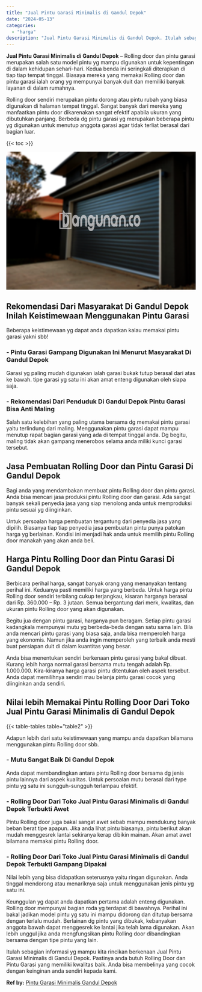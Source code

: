 ```yaml
---
title: "Jual Pintu Garasi Minimalis di Gandul Depok"
date: "2024-05-13"
categories: 
  - "harga"
description: "Jual Pintu Garasi Minimalis di Gandul Depok. Itulah sebagian informasi yg mampu kita rincikan berkenaan Jual Pintu Garasi Minimalis di Gandul Depok. Pastinya..."
---
```


**Jual Pintu Garasi Minimalis di Gandul Depok** – Rolling door dan pintu garasi merupakan salah satu model pintu yg mampu digunakan untuk kepentingan di dalam kehidupan sehari-hari. Kedua benda ini seringkali diterapkan di tiap tiap tempat tinggal. Biasaya mereka yang memakai Rolling door dan pintu garasi ialah orang yg mempunyai banyak duit dan memiliki banyak layanan di dalam rumahnya.

Rolling door sendiri merupakan pintu dorong atau pintu rubah yang biasa digunakan di halaman tempat tinggal. Sangat banyak dari mereka yang manfaatkan pintu door dikarenakan sangat efektif apabila ukuran yang dibutuhkan panjang. Berbeda dg pintu garasi yg merupakan beberapa pintu yg digunakan untuk menutup anggota garasi agar tidak terliat berasal dari bagian luar.

{{< toc >}}

![Jual Pintu Garasi Minimalis di Gandul Depok](/images/pintu-garasi-45.png)

## Rekomendasi Dari Masyarakat Di Gandul Depok Inilah Keistimewaan Menggunakan Pintu Garasi

Beberapa keistimewaan yg dapat anda dapatkan kalau memakai pintu garasi yakni sbb!

### \- Pintu Garasi Gampang Digunakan Ini Menurut Masyarakat Di Gandul Depok

Garasi yg paling mudah digunakan ialah garasi bukak tutup berasal dari atas ke bawah. tipe garasi yg satu ini akan amat enteng digunakan oleh siapa saja.

### \- Rekomendasi Dari Penduduk Di Gandul Depok Pintu Garasi Bisa Anti Maling

Salah satu kelebihan yang paling utama bersama dg memakai pintu garasi yaitu terlindung dari maling. Menggunakan pintu garasi dapat mampu menutup rapat bagian garasi yang ada di tempat tinggal anda. Dg begitu, maling tidak akan gampang menerobos selama anda miliki kunci garasi tersebut.

## Jasa Pembuatan Rolling Door dan Pintu Garasi Di Gandul Depok

Bagi anda yang mendambakan membuat pintu Rolling door dan pintu garasi. Anda bisa mencari jasa produksi pintu Rolling door dan garasi. Ada sangat banyak sekali penyedia jasa yang siap menolong anda untuk memproduksi pintu sesuai yg diinginkan.

Untuk persoalan harga pembuatan tergantung dari penyedia jasa yang dipilih. Biasanya tiap tiap penyedia jasa pembuatan pintu punya patokan harga yg berlainan. Kondisi ini menjadi hak anda untuk memilih pintu Rolling door manakah yang akan anda beli.

## Harga Pintu Rolling Door dan Pintu Garasi Di Gandul Depok

Berbicara perihal harga, sangat banyak orang yang menanyakan tentang perihal ini. Keduanya pasti memiliki harga yang berbeda. Untuk harga pintu Rolling door sendiri terbilang cukup terjangkau, kisaran harganya berasal dari Rp. 360.000 – Rp. 3 jutaan. Semua bergantung dari merk, kwalitas, dan ukuran pintu Rolling door yang akan digunakan.

Begitu jua dengan pintu garasi, harganya pun beragam. Setiap pintu garasi kadangkala mempunyai mutu yg berbeda-beda dengan satu sama lain. Bila anda mencari pintu garasi yang biasa saja, anda bisa memperoleh harga yang ekonomis. Namun jika anda ingin memperoleh yang terbaik anda mesti buat persiapan duit di dalam kuantitas yang besar.

Anda bisa menentukan sendiri berkenaan pintu garasi yang bakal dibuat. Kurang lebih harga normal garasi bersama mutu tengah adalah Rp. 1.000.000. Kira-kiranya harga garasi pintu ditentukan oleh aspek tersebut. Anda dapat memilihnya sendiri mau belanja pintu garasi cocok yang diinginkan anda sendiri.

## Nilai lebih Memakai Pintu Rolling Door Dari Toko Jual Pintu Garasi Minimalis di Gandul Depok

{{< table-tables table="table2" >}}

Adapun lebih dari satu keistimewaan yang mampu anda dapatkan bilamana menggunakan pintu Rolling door sbb.

### \- Mutu Sangat Baik Di Gandul Depok

Anda dapat membandingkan antara pintu Rolling door bersama dg jenis pintu lainnya dari aspek kualitas. Untuk persoalan mutu berasal dari type pintu yg satu ini sungguh-sungguh terlampau efektif.

### \- Rolling Door Dari Toko Jual Pintu Garasi Minimalis di Gandul Depok Terbukti Awet

Pintu Rolling door juga bakal sangat awet sebab mampu mendukung banyak beban berat tipe apapun. Jika anda lihat pintu biasanya, pintu berikut akan mudah menggesrek lantai sekiranya kerap dibikin mainan. Akan amat awet bilamana memakai pintu Rolling door.

### \- Rolling Door Dari Toko Jual Pintu Garasi Minimalis di Gandul Depok Terbukti Gampang Dipakai

Nilai lebih yang bisa didapatkan seterusnya yaitu ringan digunakan. Anda tinggal mendorong atau menariknya saja untuk menggunakan jenis pintu yg satu ini.

Keunggulan yg dapat anda dapatkan pertama adalah enteng digunakan. Rolling door mempunyai bagian roda yg terdapat di bawahnya. Perihal ini bakal jadikan model pintu yg satu ini mampu didorong dan ditutup bersama dengan terlalu mudah. Berlainan dg pintu yang dibukak, kebanyakan anggota bawah dapat menggesrek ke lantai jika telah lama digunakan. Akan lebih unggul jika anda mengfungsikan pintu Rolling door dibandingkan bersama dengan tipe pintu yang lain.

Itulah sebagian informasi yg mampu kita rincikan berkenaan Jual Pintu Garasi Minimalis di Gandul Depok. Pastinya anda butuh Rolling Door dan Pintu Garasi yang memiliki kwalitas baik. Anda bisa membelinya yang cocok dengan keinginan anda sendiri kepada kami.

**Ref by:** [Pintu Garasi Minimalis Gandul Depok](https://id.wikipedia.org/wiki/Pintu)
